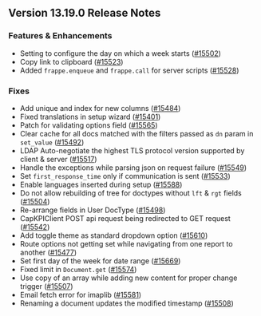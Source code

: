 ## Version 13.19.0 Release Notes

### Features & Enhancements

- Setting to configure the day on which a week starts ([#15502](https://github.com/frappe/frappe/pull/15502))
- Copy link to clipboard ([#15523](https://github.com/frappe/frappe/pull/15523))
- Added `frappe.enqueue` and `frappe.call` for server scripts ([#15528](https://github.com/frappe/frappe/pull/15528))

### Fixes

- Add unique and index for new columns ([#15484](https://github.com/frappe/frappe/pull/15484))
- Fixed translations in setup wizard ([#15401](https://github.com/frappe/frappe/pull/15401))
- Patch for validating options field ([#15565](https://github.com/frappe/frappe/pull/15565))
- Clear cache for all docs matched with the filters passed as `dn` param in `set_value` ([#15492](https://github.com/frappe/frappe/pull/15492))
- LDAP Auto-negotiate the highest TLS protocol version supported by client & server ([#15517](https://github.com/frappe/frappe/pull/15517))
- Handle the exceptions while parsing json on request failure ([#15549](https://github.com/frappe/frappe/pull/15549))
- Set `first_response_time` only if communication is sent ([#15533](https://github.com/frappe/frappe/pull/15533))
- Enable languages inserted during setup ([#15588](https://github.com/frappe/frappe/pull/15588))
- Do not allow rebuilding of tree for doctypes without `lft` & `rgt` fields ([#15504](https://github.com/frappe/frappe/pull/15504))
- Re-arrange fields in User DocType ([#15498](https://github.com/frappe/frappe/pull/15498))
- CapKPIClient POST api request being redirected to GET request ([#15542](https://github.com/frappe/frappe/pull/15542))
- Add toggle theme as standard dropdown option ([#15610](https://github.com/frappe/frappe/pull/15610))
- Route options not getting set while navigating from one report to another ([#15477](https://github.com/frappe/frappe/pull/15477))
- Set first day of the week for date range ([#15669](https://github.com/frappe/frappe/pull/15669))
- Fixed limit in `Document.get` ([#15574](https://github.com/frappe/frappe/pull/15574))
- Use copy of an array while adding new content for proper change trigger ([#15507](https://github.com/frappe/frappe/pull/15507))
- Email fetch error for imaplib ([#15581](https://github.com/frappe/frappe/pull/15581))
- Renaming a document updates the modified timestamp ([#15508](https://github.com/frappe/frappe/pull/15508))